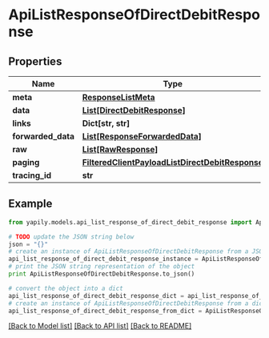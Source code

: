 # ApiListResponseOfDirectDebitResponse


## Properties
Name | Type | Description | Notes
------------ | ------------- | ------------- | -------------
**meta** | [**ResponseListMeta**](ResponseListMeta.md) |  | [optional] 
**data** | [**List[DirectDebitResponse]**](DirectDebitResponse.md) |  | [optional] 
**links** | **Dict[str, str]** |  | [optional] 
**forwarded_data** | [**List[ResponseForwardedData]**](ResponseForwardedData.md) |  | [optional] 
**raw** | [**List[RawResponse]**](RawResponse.md) |  | [optional] 
**paging** | [**FilteredClientPayloadListDirectDebitResponse**](FilteredClientPayloadListDirectDebitResponse.md) |  | [optional] 
**tracing_id** | **str** |  | [optional] 

## Example

```python
from yapily.models.api_list_response_of_direct_debit_response import ApiListResponseOfDirectDebitResponse

# TODO update the JSON string below
json = "{}"
# create an instance of ApiListResponseOfDirectDebitResponse from a JSON string
api_list_response_of_direct_debit_response_instance = ApiListResponseOfDirectDebitResponse.from_json(json)
# print the JSON string representation of the object
print ApiListResponseOfDirectDebitResponse.to_json()

# convert the object into a dict
api_list_response_of_direct_debit_response_dict = api_list_response_of_direct_debit_response_instance.to_dict()
# create an instance of ApiListResponseOfDirectDebitResponse from a dict
api_list_response_of_direct_debit_response_from_dict = ApiListResponseOfDirectDebitResponse.from_dict(api_list_response_of_direct_debit_response_dict)
```
[[Back to Model list]](../README.md#documentation-for-models) [[Back to API list]](../README.md#documentation-for-api-endpoints) [[Back to README]](../README.md)


